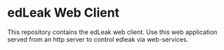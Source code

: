 # edLeak Web Client

This repository contains the edLeak web client. Use this web application served
from an http server to control edleak via web-services.
